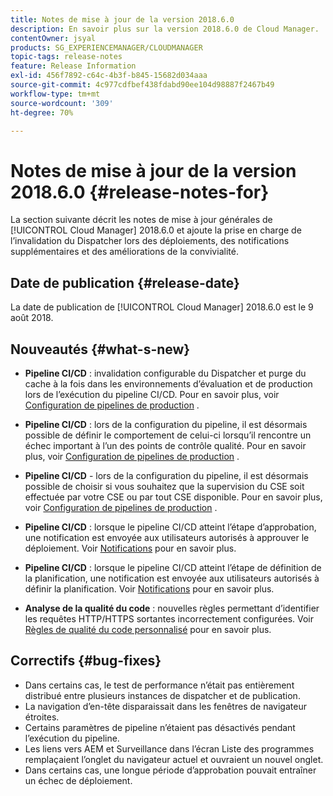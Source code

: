 ```yaml
---
title: Notes de mise à jour de la version 2018.6.0
description: En savoir plus sur la version 2018.6.0 de Cloud Manager.
contentOwner: jsyal
products: SG_EXPERIENCEMANAGER/CLOUDMANAGER
topic-tags: release-notes
feature: Release Information
exl-id: 456f7892-c64c-4b3f-b845-15682d034aaa
source-git-commit: 4c977cdfbef438fdabd90ee104d98887f2467b49
workflow-type: tm+mt
source-wordcount: '309'
ht-degree: 70%

---
```


# Notes de mise à jour de la version 2018.6.0 {#release-notes-for}

La section suivante décrit les notes de mise à jour générales de [!UICONTROL Cloud Manager] 2018.6.0 et ajoute la prise en charge de l’invalidation du Dispatcher lors des déploiements, des notifications supplémentaires et des améliorations de la convivialité.

## Date de publication {#release-date}

La date de publication de [!UICONTROL Cloud Manager] 2018.6.0 est le 9 août 2018.

## Nouveautés {#what-s-new}

* **Pipeline CI/CD** : invalidation configurable du Dispatcher et purge du cache à la fois dans les environnements d’évaluation et de production lors de l’exécution du pipeline CI/CD. Pour en savoir plus, voir [Configuration de pipelines de production](/help/using/production-pipelines.md) .

* **Pipeline CI/CD** : lors de la configuration du pipeline, il est désormais possible de définir le comportement de celui-ci lorsqu’il rencontre un échec important à l’un des points de contrôle qualité. Pour en savoir plus, voir [Configuration de pipelines de production](/help/using/production-pipelines.md) .

* **Pipeline CI/CD** - lors de la configuration du pipeline, il est désormais possible de choisir si vous souhaitez que la supervision du CSE soit effectuée par votre CSE ou par tout CSE disponible. Pour en savoir plus, voir [Configuration de pipelines de production](/help/using/production-pipelines.md) .

* **Pipeline CI/CD** : lorsque le pipeline CI/CD atteint l’étape d’approbation, une notification est envoyée aux utilisateurs autorisés à approuver le déploiement. Voir [Notifications](/help/using/notifications.md) pour en savoir plus.

* **Pipeline CI/CD** : lorsque le pipeline CI/CD atteint l’étape de définition de la planification, une notification est envoyée aux utilisateurs autorisés à définir la planification. Voir [Notifications](/help/using/notifications.md) pour en savoir plus.

* **Analyse de la qualité du code** : nouvelles règles permettant d’identifier les requêtes HTTP/HTTPS sortantes incorrectement configurées. Voir [Règles de qualité du code personnalisé](/help/using/custom-code-quality-rules.md) pour en savoir plus.

## Correctifs {#bug-fixes}

* Dans certains cas, le test de performance n’était pas entièrement distribué entre plusieurs instances de dispatcher et de publication.
* La navigation d’en-tête disparaissait dans les fenêtres de navigateur étroites.
* Certains paramètres de pipeline n’étaient pas désactivés pendant l’exécution du pipeline.
* Les liens vers AEM et Surveillance dans l’écran Liste des programmes remplaçaient l’onglet du navigateur actuel et ouvraient un nouvel onglet.
* Dans certains cas, une longue période d’approbation pouvait entraîner un échec de déploiement.
